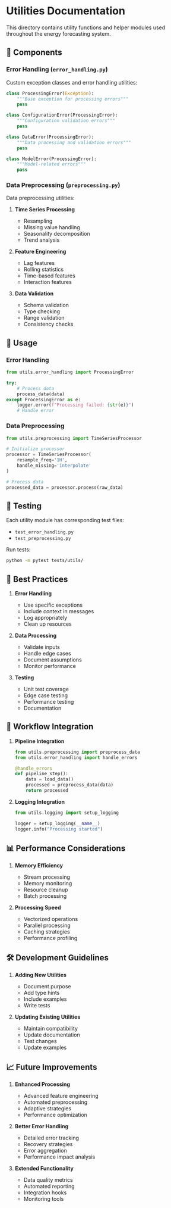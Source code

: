 # Utilities Documentation

This directory contains utility functions and helper modules used throughout the energy forecasting system.

## 📁 Components

### Error Handling (`error_handling.py`)

Custom exception classes and error handling utilities:

```python
class ProcessingError(Exception):
    """Base exception for processing errors"""
    pass

class ConfigurationError(ProcessingError):
    """Configuration validation errors"""
    pass

class DataError(ProcessingError):
    """Data processing and validation errors"""
    pass

class ModelError(ProcessingError):
    """Model-related errors"""
    pass
```

### Data Preprocessing (`preprocessing.py`)

Data preprocessing utilities:

1. **Time Series Processing**
   - Resampling
   - Missing value handling
   - Seasonality decomposition
   - Trend analysis

2. **Feature Engineering**
   - Lag features
   - Rolling statistics
   - Time-based features
   - Interaction features

3. **Data Validation**
   - Schema validation
   - Type checking
   - Range validation
   - Consistency checks

## 🔧 Usage

### Error Handling
```python
from utils.error_handling import ProcessingError

try:
    # Process data
    process_data(data)
except ProcessingError as e:
    logger.error(f"Processing failed: {str(e)}")
    # Handle error
```

### Data Preprocessing
```python
from utils.preprocessing import TimeSeriesProcessor

# Initialize processor
processor = TimeSeriesProcessor(
    resample_freq='1H',
    handle_missing='interpolate'
)

# Process data
processed_data = processor.process(raw_data)
```

## 🧪 Testing

Each utility module has corresponding test files:

- `test_error_handling.py`
- `test_preprocessing.py`

Run tests:
```bash
python -m pytest tests/utils/
```

## 📝 Best Practices

1. **Error Handling**
   - Use specific exceptions
   - Include context in messages
   - Log appropriately
   - Clean up resources

2. **Data Processing**
   - Validate inputs
   - Handle edge cases
   - Document assumptions
   - Monitor performance

3. **Testing**
   - Unit test coverage
   - Edge case testing
   - Performance testing
   - Documentation

## 🔄 Workflow Integration

1. **Pipeline Integration**
   ```python
   from utils.preprocessing import preprocess_data
   from utils.error_handling import handle_errors
   
   @handle_errors
   def pipeline_step():
       data = load_data()
       processed = preprocess_data(data)
       return processed
   ```

2. **Logging Integration**
   ```python
   from utils.logging import setup_logging
   
   logger = setup_logging(__name__)
   logger.info("Processing started")
   ```

## 📊 Performance Considerations

1. **Memory Efficiency**
   - Stream processing
   - Memory monitoring
   - Resource cleanup
   - Batch processing

2. **Processing Speed**
   - Vectorized operations
   - Parallel processing
   - Caching strategies
   - Performance profiling

## 🛠️ Development Guidelines

1. **Adding New Utilities**
   - Document purpose
   - Add type hints
   - Include examples
   - Write tests

2. **Updating Existing Utilities**
   - Maintain compatibility
   - Update documentation
   - Test changes
   - Update examples

## 📈 Future Improvements

1. **Enhanced Processing**
   - Advanced feature engineering
   - Automated preprocessing
   - Adaptive strategies
   - Performance optimization

2. **Better Error Handling**
   - Detailed error tracking
   - Recovery strategies
   - Error aggregation
   - Performance impact analysis

3. **Extended Functionality**
   - Data quality metrics
   - Automated reporting
   - Integration hooks
   - Monitoring tools
